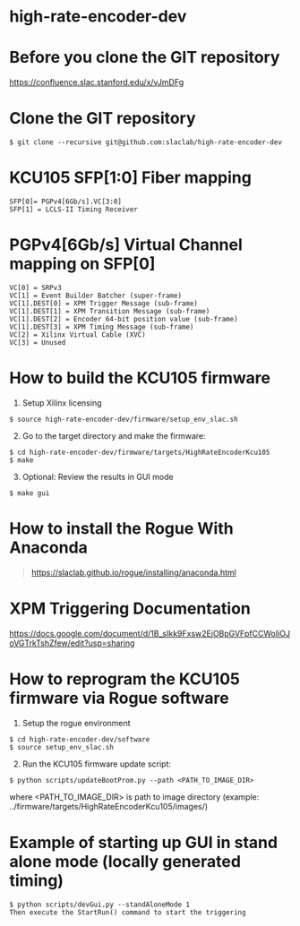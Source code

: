 # high-rate-encoder-dev

<!--- ######################################################## -->

# Before you clone the GIT repository

https://confluence.slac.stanford.edu/x/vJmDFg

# Clone the GIT repository

```
$ git clone --recursive git@github.com:slaclab/high-rate-encoder-dev
```
<!--- ######################################################## -->

# KCU105 SFP[1:0] Fiber mapping

```
SFP[0]= PGPv4[6Gb/s].VC[3:0]
SFP[1] = LCLS-II Timing Receiver
```

<!--- ######################################################## -->

# PGPv4[6Gb/s] Virtual Channel mapping on SFP[0]

```
VC[0] = SRPv3
VC[1] = Event Builder Batcher (super-frame)
VC[1].DEST[0] = XPM Trigger Message (sub-frame)
VC[1].DEST[1] = XPM Transition Message (sub-frame)
VC[1].DEST[2] = Encoder 64-bit position value (sub-frame)
VC[1].DEST[3] = XPM Timing Message (sub-frame)
VC[2] = Xilinx Virtual Cable (XVC)
VC[3] = Unused
```

<!--- ######################################################## -->

# How to build the KCU105 firmware

1) Setup Xilinx licensing
```
$ source high-rate-encoder-dev/firmware/setup_env_slac.sh
```

2) Go to the target directory and make the firmware:
```
$ cd high-rate-encoder-dev/firmware/targets/HighRateEncoderKcu105
$ make
```

3) Optional: Review the results in GUI mode
```
$ make gui
```

<!--- ######################################################## -->

# How to install the Rogue With Anaconda

> https://slaclab.github.io/rogue/installing/anaconda.html

<!--- ######################################################## -->

# XPM Triggering Documentation

https://docs.google.com/document/d/1B_sIkk9Fxsw2EjOBpGVFpfCCWoIiOJoVGTrkTshZfew/edit?usp=sharing

<!--- ######################################################## -->

# How to reprogram the KCU105 firmware via Rogue software

1) Setup the rogue environment
```
$ cd high-rate-encoder-dev/software
$ source setup_env_slac.sh
```

2) Run the KCU105 firmware update script:
```
$ python scripts/updateBootProm.py --path <PATH_TO_IMAGE_DIR>
```
where <PATH_TO_IMAGE_DIR> is path to image directory (example: ../firmware/targets/HighRateEncoderKcu105/images/)

<!--- ######################################################## -->

# Example of starting up GUI in stand alone mode (locally generated timing)
```
$ python scripts/devGui.py --standAloneMode 1
Then execute the StartRun() command to start the triggering
```

<!--- ######################################################## -->
